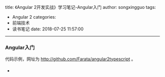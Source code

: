 title: 《Angular 2开发实战》学习笔记-Angular入门
author: songxingguo
tags:
  - Angular 2
categories:
  - 前端技术
  - 读书笔记
date: 2018-07-25 11:57:00
---
### Angular入门
  
  代码示例，网址为 http://github.com/Farata/angular2typescript 。

  - #### 